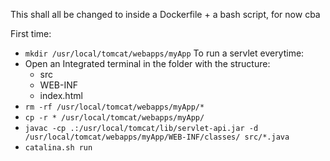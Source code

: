 This shall all be changed to inside a Dockerfile + a bash script, for now cba

First time:
* `mkdir /usr/local/tomcat/webapps/myApp`
To run a servlet everytime:
* Open an Integrated terminal in the folder with the structure:
    * src
    * WEB-INF
    * index.html
* `rm -rf /usr/local/tomcat/webapps/myApp/*`
* `cp -r * /usr/local/tomcat/webapps/myApp/`
* `javac -cp .:/usr/local/tomcat/lib/servlet-api.jar -d /usr/local/tomcat/webapps/myApp/WEB-INF/classes/ src/*.java`
* `catalina.sh run`